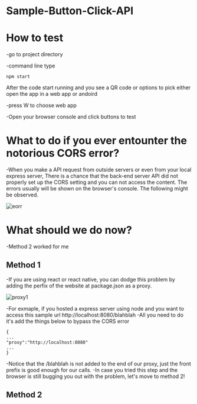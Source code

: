 # Sample-Button-Click-API

# How to test

-go to project directory

-command line type 

```
npm start
```
After the code start running and you see a QR code or options to pick either open the app in a web app or andoird 

-press W to choose web app

-Open your browser console and click buttons to test

# What to do if you ever entounter the notorious CORS error?

-When you make a API request from outside servers or even from your local express server, There is a chance that the back-end server API did not properly set up the CORS setting and you can not access the content. The errors usually will be shown on the browser's console. The following might be observed.

![eorr](https://user-images.githubusercontent.com/58338071/179830835-2f287ed5-2fc8-47c2-bbb5-24d955fd4097.JPG)

# What should we do now?
-Method 2 worked for me 

## Method 1
-If you are using react or react native, you can dodge this problem by adding the perfix of the website at package.json as a proxy.

![proxy1](https://user-images.githubusercontent.com/58338071/179831227-0459eb3f-3756-4429-98ab-bef654f8bd81.JPG)

-For exmaple, if you hosted a express server using node and you want to access this sample url
http://localhost:8080/blahblah
-All you need to do it's add the things below to bypass the CORS error

```
{
...
"proxy":"http://localhost:8080"
...
}
```

-Notice that the /blahblah is not added to the end of our proxy, just the front prefix is good enough for our calls. 
-In case you tried this step and the browser is still bugging you out with the problem, let's move to method 2!

## Method 2 


